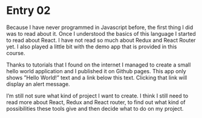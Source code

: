 # Entry 02

Because I have never programmed in Javascript before, the first thing I did was to read about it. Once I understood the basics of this language I started to read about React. I have not read so much about Redux and React Router yet. I also played a little bit with the demo app that is provided in this course.

Thanks to tutorials that I found on the internet I managed to create a small hello world application and I published it on Github pages. This app only shows ”Hello World!” text and a link below this text. Clicking that link will display an alert message.

I’m still not sure what kind of project I want to create. I think I still need to read more about React, Redux and React router, to find out what kind of possibilities these tools give and then decide what to do on my project. 